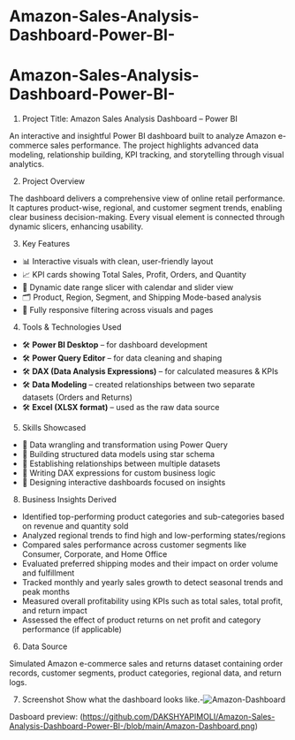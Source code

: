# Amazon-Sales-Analysis-Dashboard-Power-BI-
# Amazon-Sales-Analysis-Dashboard-Power-BI-
1. Project Title: Amazon Sales Analysis Dashboard – Power BI

An interactive and insightful Power BI dashboard built to analyze Amazon e-commerce sales performance. The project highlights advanced data modeling, relationship building, KPI tracking, and storytelling through visual analytics.

2. Project Overview

The dashboard delivers a comprehensive view of online retail performance. It captures product-wise, regional, and customer segment trends, enabling clear business decision-making. Every visual element is connected through dynamic slicers, enhancing usability.

3. Key Features

- 📊 Interactive visuals with clean, user-friendly layout  
- 📈 KPI cards showing Total Sales, Profit, Orders, and Quantity  
- 📅 Dynamic date range slicer with calendar and slider view  
- 🗂️ Product, Region, Segment, and Shipping Mode-based analysis  
- 🔄 Fully responsive filtering across visuals and pages  

4. Tools & Technologies Used

- 🛠️ **Power BI Desktop** – for dashboard development  
- 🛠️ **Power Query Editor** – for data cleaning and shaping  
- 🛠️ **DAX (Data Analysis Expressions)** – for calculated measures & KPIs  
- 🛠️ **Data Modeling** – created relationships between two separate datasets (Orders and Returns)  
- 🛠️ **Excel (XLSX format)** – used as the raw data source  

5. Skills Showcased

- 📌 Data wrangling and transformation using Power Query  
- 📌 Building structured data models using star schema  
- 📌 Establishing relationships between multiple datasets  
- 📌 Writing DAX expressions for custom business logic  
- 📌 Designing interactive dashboards focused on insights  

8. Business Insights Derived

- Identified top-performing product categories and sub-categories based on revenue and quantity sold  
- Analyzed regional trends to find high and low-performing states/regions  
- Compared sales performance across customer segments like Consumer, Corporate, and Home Office  
- Evaluated preferred shipping modes and their impact on order volume and fulfillment  
- Tracked monthly and yearly sales growth to detect seasonal trends and peak months  
- Measured overall profitability using KPIs such as total sales, total profit, and return impact  
- Assessed the effect of product returns on net profit and category performance (if applicable)

6. Data Source

Simulated Amazon e-commerce sales and returns dataset containing order records, customer segments, product categories, regional data, and return logs.

7. Screenshot
Show what the dashboard looks like.-![Amazon-Dashboard](https://github.com/user-attachments/assets/f0b432fb-72fb-40c5-995b-a0c36e3085b2)

 Dasboard preview: (https://github.com/DAKSHYAPIMOLI/Amazon-Sales-Analysis-Dashboard-Power-BI-/blob/main/Amazon-Dashboard.png)
